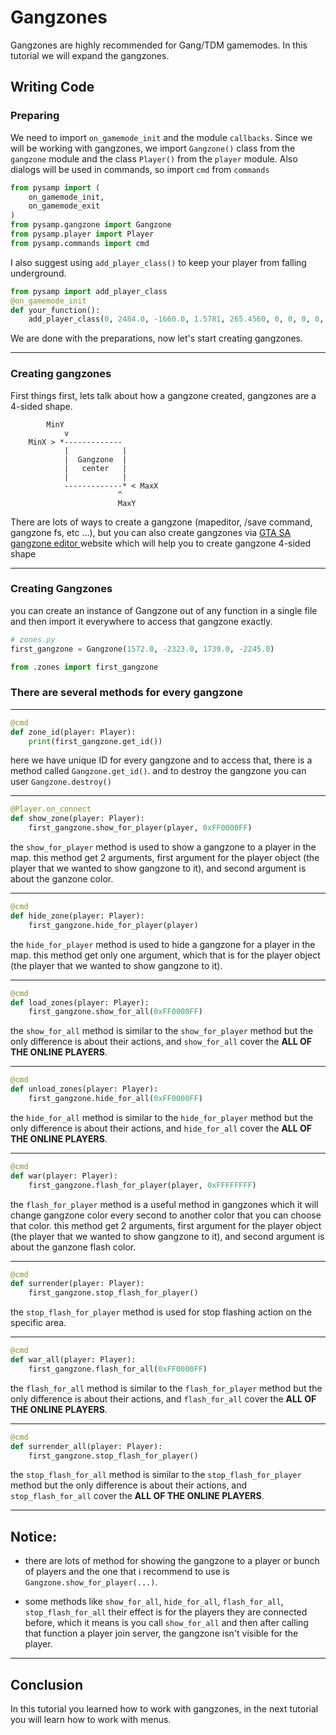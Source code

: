 # Gangzones

Gangzones are highly recommended for Gang/TDM gamemodes. In this tutorial we will expand the gangzones.

## Writing Code

### Preparing

We need to import `on_gamemode_init` and the module `callbacks`. Since we will be working with gangzones, we import `Gangzone()` class from the `gangzone` module and the class `Player()` from the `player` module. Also dialogs will be used in commands, so import `cmd` from `commands`

```python
from pysamp import (
    on_gamemode_init,
    on_gamemode_exit
)
from pysamp.gangzone import Gangzone
from pysamp.player import Player
from pysamp.commands import cmd
```

I also suggest using `add_player_class()` to keep your player from falling underground.

```python
from pysamp import add_player_class
@on_gamemode_init
def your_function():
    add_player_class(0, 2484.0, -1660.0, 1.5781, 265.4560, 0, 0, 0, 0, 0, 0)
```

We are done with the preparations, now let's start creating gangzones.

<hr>

### Creating gangzones

First things first, lets talk about how a gangzone created, gangzones are a 4-sided shape.

```
        MinY
            v
    MinX > *-------------
            |            |
            |  Gangzone  |
            |   center   |
            |            |
            -------------* < MaxX
                        ^
                        MaxY
```

There are lots of ways to create a gangzone (mapeditor, /save command, gangzone fs, etc ...), but you can also create gangzones via [GTA SA gangzone editor ](https://dev.prineside.com/gtasa_gangzone_editor/) website which will help you to create gangzone 4-sided shape

<hr>

### Creating Gangzones

you can create an instance of Gangzone out of any function in a single file and then import it everywhere to access that gangzone exactly.

```python
# zones.py
first_gangzone = Gangzone(1572.0, -2323.0, 1739.0, -2245.0)
```

```python
from .zones import first_gangzone
```

### There are several methods for every gangzone

<hr>

```python
@cmd
def zone_id(player: Player):
    print(first_gangzone.get_id())
```

here we have unique ID for every gangzone and to access that, there is a method called `Gangzone.get_id()`.
and to destroy the gangzone you can user `Gangzone.destroy()`

<hr>

```python
@Player.on_connect
def show_zone(player: Player):
    first_gangzone.show_for_player(player, 0xFF0000FF)
```

the `show_for_player` method is used to show a gangzone to a player in the map. this method get 2 arguments, first argument for the player object (the player that we wanted to show gangzone to it), and second argument is about the ganzone color.

<hr>

```python
@cmd
def hide_zone(player: Player):
    first_gangzone.hide_for_player(player)
```

the `hide_for_player` method is used to hide a gangzone for a player in the map. this method get only one argument, which that is for the player object (the player that we wanted to show gangzone to it).

<hr>

```python
@cmd
def load_zones(player: Player):
    first_gangzone.show_for_all(0xFF0000FF)
```

the `show_for_all` method is similar to the `show_for_player` method but the only difference is about their actions, and `show_for_all` cover the **ALL OF THE ONLINE PLAYERS**.

<hr>

```python
@cmd
def unload_zones(player: Player):
    first_gangzone.hide_for_all(0xFF0000FF)
```

the `hide_for_all` method is similar to the `hide_for_player` method but the only difference is about their actions, and `hide_for_all` cover the **ALL OF THE ONLINE PLAYERS**.

<hr>

```python
@cmd
def war(player: Player):
    first_gangzone.flash_for_player(player, 0xFFFFFFFF)
```

the `flash_for_player` method is a useful method in gangzones which it will change gangzone color every second to another color that you can choose that color. this method get 2 arguments, first argument for the player object (the player that we wanted to show gangzone to it), and second argument is about the ganzone flash color.

<hr>

```python
@cmd
def surrender(player: Player):
    first_gangzone.stop_flash_for_player()
```

the `stop_flash_for_player` method is used for stop flashing action on the specific area.

<hr>

```python
@cmd
def war_all(player: Player):
    first_gangzone.flash_for_all(0xFF0000FF)
```

the `flash_for_all` method is similar to the `flash_for_player` method but the only difference is about their actions, and `flash_for_all` cover the **ALL OF THE ONLINE PLAYERS**.

<hr>

```python
@cmd
def surrender_all(player: Player):
    first_gangzone.stop_flash_for_player()
```

the `stop_flash_for_all` method is similar to the `stop_flash_for_player` method but the only difference is about their actions, and `stop_flash_for_all` cover the **ALL OF THE ONLINE PLAYERS**.

<hr>

## **Notice:**

- there are lots of method for showing the gangzone to a player or bunch of players and the one that i recommend to use is `Gangzone.show_for_player(...)`.

- some methods like `show_for_all`, `hide_for_all`, `flash_for_all`, `stop_flash_for_all` their effect is for the players they are connected before, which it means is you call `show_for_all` and then after calling that function a player join server, the gangzone isn't visible for the player.

<hr>

## Conclusion

In this tutorial you learned how to work with gangzones, in the next tutorial you will learn how to work with menus.
